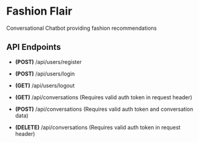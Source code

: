 # Fashion Flair

Conversational Chatbot providing fashion recommendations

## API Endpoints

-   **(POST)** /api/users/register
-   **(POST)** /api/users/login
-   **(GET)** /api/users/logout

-   **(GET)** /api/conversations (Requires valid auth token in request header)
-   **(POST)** /api/conversations (Requires valid auth token and conversation data)
-   **(DELETE)** /api/conversations (Requires valid auth token in request header)
